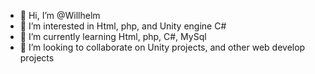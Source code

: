 - 👋 Hi, I’m @Willhelm
- 👀 I’m interested in Html, php, and Unity engine C#
- 🌱 I’m currently learning Html, php, C#, MySql
- 💞️ I’m looking to collaborate on Unity projects, and other web develop projects

<!---
Willhelm-Alto/Willhelm-Alto is a ✨ special ✨ repository because its `README.md` (this file) appears on your GitHub profile.
You can click the Preview link to take a look at your changes.
--->
